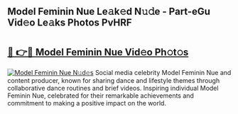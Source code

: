 ## Model Feminin Nue Le𝚊k𝚎d N𝚞𝚍e - Part-eGu Vid𝚎o Le𝚊ks Photos PvHRF

# <h2><a href="http://fb9uic.evod.top/?m=Model+Feminin+Nue">🔗 👉🔴 Model Feminin Nue Vid𝚎o Ph𝚘t𝚘s</a></h2>

[![Model Feminin Nue N𝚞d𝚎s](https://i.imgur.com/8V9OHl7.gif)](http://fb9uic.evod.top/?m=Model+Feminin+Nue)
Social media celebrity Model Feminin Nue and content producer, known for sharing dance and lifestyle themes through collaborative dance routines and brief videos. Inspiring individual Model Feminin Nue, celebrated for their remarkable achievements and commitment to making a positive impact on the world. 

